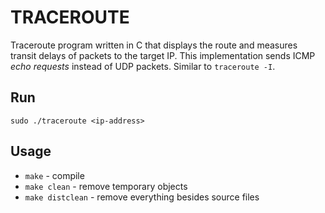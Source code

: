 # TRACEROUTE

Traceroute program written in C that displays the route and measures transit delays of packets to the target IP. This implementation sends ICMP *echo requests* instead of UDP packets. Similar to ```traceroute -I```.

## Run

```sudo ./traceroute <ip-address>```

## Usage

* ```make``` - compile
* ```make clean``` - remove temporary objects
* ```make distclean``` - remove everything besides source files
